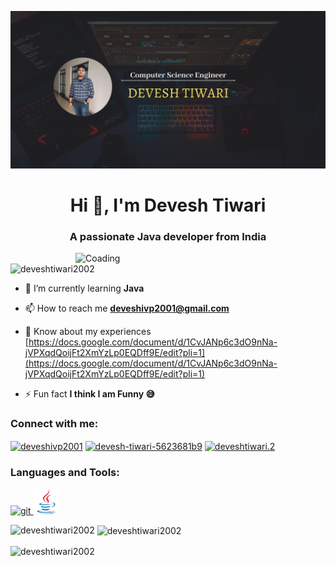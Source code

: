 ![logo](https://github.com/DeveshTiwari2002/DeveshTiwari2002/blob/main/Blue%20Pink%20Gradient%20Fashion%20Banner.jpg)
<h1 align="center">Hi 👋, I'm Devesh Tiwari</h1>
<h3 align="center">A passionate Java developer from India</h3>
<img align="right" alt="Coading" width="400" src="https://user-images.githubusercontent.com/55389276/140866485-8fb1c876-9a8f-4d6a-98dc-08c4981eaf70.gif">

<p align="left"> <img src="https://komarev.com/ghpvc/?username=deveshtiwari2002&label=Profile%20views&color=0e75b6&style=flat" alt="deveshtiwari2002" /> </p>

- 🌱 I’m currently learning **Java**

- 📫 How to reach me **deveshivp2001@gmail.com**

- 📄 Know about my experiences [https://docs.google.com/document/d/1CvJANp6c3dO9nNa-jVPXqdQoijFt2XmYzLp0EQDff9E/edit?pli=1](https://docs.google.com/document/d/1CvJANp6c3dO9nNa-jVPXqdQoijFt2XmYzLp0EQDff9E/edit?pli=1)

- ⚡ Fun fact **I think I am Funny 😅**

<h3 align="left">Connect with me:</h3>
<p align="left">
<a href="https://twitter.com/deveshivp2001" target="blank"><img align="center" src="https://raw.githubusercontent.com/rahuldkjain/github-profile-readme-generator/master/src/images/icons/Social/twitter.svg" alt="deveshivp2001" height="30" width="40" /></a>
<a href="https://linkedin.com/in/devesh-tiwari-5623681b9" target="blank"><img align="center" src="https://raw.githubusercontent.com/rahuldkjain/github-profile-readme-generator/master/src/images/icons/Social/linked-in-alt.svg" alt="devesh-tiwari-5623681b9" height="30" width="40" /></a>
<a href="https://instagram.com/deveshtiwari.2" target="blank"><img align="center" src="https://raw.githubusercontent.com/rahuldkjain/github-profile-readme-generator/master/src/images/icons/Social/instagram.svg" alt="deveshtiwari.2" height="30" width="40" /></a>
</p>

<h3 align="left">Languages and Tools:</h3>
<p align="left"> <a href="https://git-scm.com/" target="_blank" rel="noreferrer"> <img src="https://www.vectorlogo.zone/logos/git-scm/git-scm-icon.svg" alt="git" width="40" height="40"/> </a> <a href="https://www.java.com" target="_blank" rel="noreferrer"> <img src="https://raw.githubusercontent.com/devicons/devicon/master/icons/java/java-original.svg" alt="java" width="40" height="40"/> </a> </p>

<p><img align="left" src="https://github-readme-stats.vercel.app/api/top-langs?username=deveshtiwari2002&show_icons=true&locale=en&layout=compact" alt="deveshtiwari2002" /></p>

<p>&nbsp;<img align="center" src="https://github-readme-stats.vercel.app/api?username=deveshtiwari2002&show_icons=true&locale=en" alt="deveshtiwari2002" /></p>

<p><img align="center" src="https://github-readme-streak-stats.herokuapp.com/?user=deveshtiwari2002&" alt="deveshtiwari2002" /></p>
